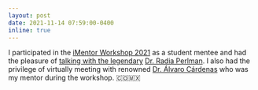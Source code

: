 ```yaml
---
layout: post
date: 2021-11-14 07:59:00-0400
inline: true
---
```


I participated in the <a href="https://sites.google.com/vt.edu/imentor/people/mentors-and-mentees?authuser=0" target="blank">iMentor Workshop 2021</a> as a student mentee and had the pleasure of <a href="https://youtu.be/0lDhCrG9Kz0?t=479" target="blank">talking with the legendary</a> <a href="https://en.wikipedia.org/wiki/Radia_Perlman" target="blank">Dr. Radia Perlman</a>. I also had the privilege of virtually meeting with renowned <a href="https://twitter.com/Chibchachum/status/1456717574847172609" target="blank">Dr. Álvaro Cárdenas</a> who was my mentor during the workshop. :colombia::mexico: